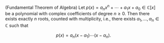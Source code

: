 (Fundamental Theorem of Algebra) Let $p(x) = a_n x^n + \cdots + a_1 x + a_0 \in \mathbb{C}[x]$ be a polynomial with complex coefficients of degree $n \geq 0$. Then there exists exactly $n$ roots, counted with multiplicity, i.e., there exists $\alpha_1, \ldots, \alpha_n \in \mathbb{C}$ such that

$$
p(x) = a_n (x - \alpha_1) \cdots (x - \alpha_n).
$$
